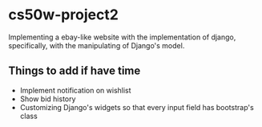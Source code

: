# cs50w-project2
Implementing a ebay-like website with the implementation of django, specifically, with the manipulating of Django's model.


## Things to add if have time
- Implement notification on wishlist 
- Show bid history
- Customizing Django's widgets so that every input field has bootstrap's class 
